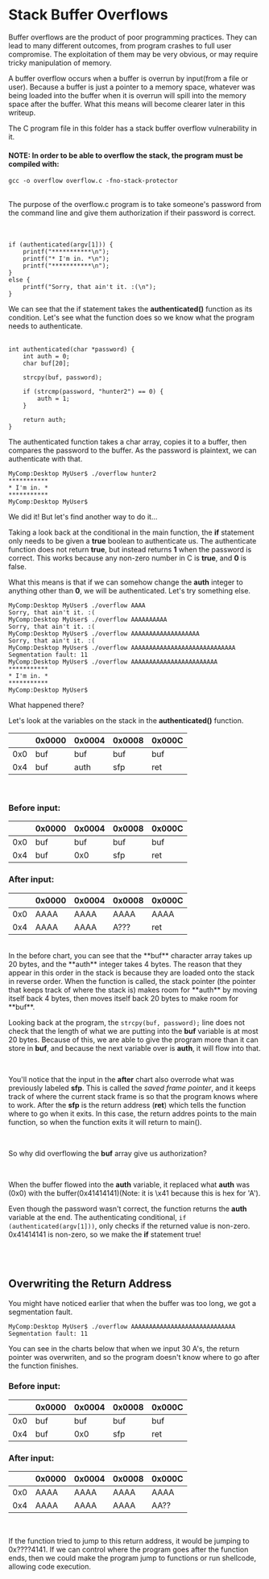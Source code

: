 # Stack Buffer Overflows

Buffer overflows are the product of poor programming practices. 
They can lead to many different outcomes, from program crashes to full
user compromise.
The exploitation of them may be very obvious, or may require tricky manipulation of memory. 

A buffer overflow occurs when a buffer is overrun by input(from a file or user). Because a buffer
is just a pointer to a memory space, whatever was being loaded into the buffer when it is overrun will
spill into the memory space after the buffer. What this means will become clearer later in this writeup.

The C program file in this folder has a stack buffer overflow vulnerability in it.

#### **NOTE**: In order to be able to overflow the stack, the program must be compiled with:
```
gcc -o overflow overflow.c -fno-stack-protector
```
<br>
The purpose of the overflow.c program is to take someone's password from the command line and give them authorization if their password is correct.
<br><br><br>

```
if (authenticated(argv[1])) {
    printf("***********\n");
    printf("* I'm in. *\n");
    printf("***********\n");
}
else {
    printf("Sorry, that ain't it. :(\n");
}
```
We can see that the if statement takes the **authenticated()**  function as its condition.
Let's see what the function does so we know what the program needs to authenticate.
<br><br>

```
int authenticated(char *password) {
	int auth = 0;
	char buf[20];

	strcpy(buf, password);

	if (strcmp(password, "hunter2") == 0) {
		auth = 1;
	}

	return auth;	
}
```
The authenticated function takes a char array, copies it to a buffer,
then compares the password to the buffer. As the password is plaintext, 
we can authenticate with that.

```
MyComp:Desktop MyUser$ ./overflow hunter2
***********
* I'm in. *
***********
MyComp:Desktop MyUser$
```

We did it! But let's find another way to do it... 

Taking a look back at the conditional in the main function, the **if** statement only
needs to be given a **true** boolean to authenticate us. The authenticate function does not
return **true**, but instead returns **1** when the password is correct. This works because
any non-zero number in C is **true**, and **0** is false.

What this means is that if we can somehow change the **auth** integer to anything other than **0**,
we will be authenticated. Let's try something else.

```
MyComp:Desktop MyUser$ ./overflow AAAA
Sorry, that ain't it. :(
MyComp:Desktop MyUser$ ./overflow AAAAAAAAAA
Sorry, that ain't it. :(
MyComp:Desktop MyUser$ ./overflow AAAAAAAAAAAAAAAAAAA
Sorry, that ain't it. :(
MyComp:Desktop MyUser$ ./overflow AAAAAAAAAAAAAAAAAAAAAAAAAAAAA
Segmentation fault: 11
MyComp:Desktop MyUser$ ./overflow AAAAAAAAAAAAAAAAAAAAAAAA
***********
* I'm in. *
***********
MyComp:Desktop MyUser$ 
```

What happened there?

Let's look at the variables on the stack in the **authenticated()** function.

|      |0x0000|0x0004|0x0008|0x000C|
|------|------|------|------|------|
| 0x0  | buf  | buf  | buf  | buf  |
| 0x4  | buf  | auth | sfp  | ret  |

<br>

### Before input:
|      |0x0000|0x0004|0x0008|0x000C|
|------|------|------|------|------|
| 0x0  | buf  | buf  | buf  | buf  |
| 0x4  | buf  | 0x0  | sfp  | ret  |


### After input:
|      |0x0000|0x0004|0x0008|0x000C|
|------|------|------|------|------|
| 0x0  | AAAA | AAAA | AAAA | AAAA |
| 0x4  | AAAA | AAAA | A??? | ret  |

<br>
In the before chart, you can see that the **buf** character array takes up 20 bytes, and the
**auth** integer takes 4 bytes. The reason that they appear in this order in the stack is because
they are loaded onto the stack in reverse order. When the function is called, the stack pointer (the pointer
that keeps track of where the stack is) makes room for **auth** by moving itself back 4 bytes, then moves
itself back 20 bytes to make room for **buf**.

<br>

Looking back at the program, the `strcpy(buf, password);` line
does not check that the length of what we are putting into the **buf** variable is at most 20 bytes. Because of this,
we are able to give the program more than it can store in **buf**, and because the next variable over is 
**auth**, it will flow into that.

<br>

You'll notice that the input in the **after** chart also overrode what was previously labeled **sfp**. 
This is called the *saved frame pointer*, and it keeps track of where the current stack frame 
is so that the program knows where to work. After the **sfp** is the return address (**ret**) which tells the 
function where to go when it exits. In this case, the return addres points 
to the main function, so when the function exits it will return to main().

<br>

So why did overflowing the **buf** array give us authorization?

<br>

When the buffer flowed into the **auth** variable, it replaced what **auth** was (0x0) with the
buffer(0x41414141)(Note: it is \x41 because this is hex for 'A').

Even though the password wasn't correct, the function returns the **auth** variable at the end.
The authenticating conditional, `if (authenticated(argv[1]))`, only checks if the returned value
is non-zero. 0x41414141 is non-zero, so we make the **if** statement true!

<br>
<br>

## Overwriting the Return Address

You might have noticed earlier that when the buffer was too long, we got a 
segmentation fault.
```
MyComp:Desktop MyUser$ ./overflow AAAAAAAAAAAAAAAAAAAAAAAAAAAAA
Segmentation fault: 11
```

You can see in the charts below that when we input 30 A's, the return pointer was overwriten,
and so the program doesn't know where to go after the function finishes.

### Before input:
|      |0x0000|0x0004|0x0008|0x000C|
|------|------|------|------|------|
| 0x0  | buf  | buf  | buf  | buf  |
| 0x4  | buf  | 0x0  | sfp  | ret  |


### After input:
|      |0x0000|0x0004|0x0008|0x000C|
|------|------|------|------|------|
| 0x0  | AAAA | AAAA | AAAA | AAAA |
| 0x4  | AAAA | AAAA | AAAA | AA?? |

<br>

If the function tried to jump to this return address, it would be jumping to 0x????4141. If we can 
control where the program goes after the function ends, then we could make the program jump to functions or run shellcode, allowing code execution.
